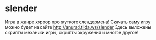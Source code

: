 # slender
Игра в жанре хоррор про жуткого слендермена!
Скачать саму игру можно будет на сайте http://anurad.tilda.ws/slender
Здесь выложены скрипты механики игры, скрипты окружения и многое другое!
